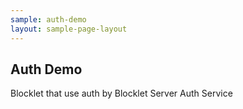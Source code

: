 ```yaml
---
sample: auth-demo
layout: sample-page-layout
---
```


## Auth Demo

Blocklet that use auth by Blocklet Server Auth Service
